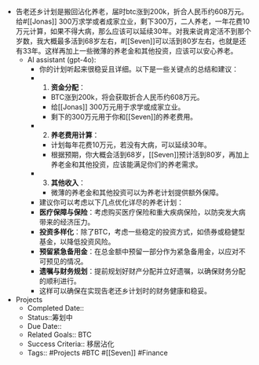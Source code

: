 - 告老还乡计划是搬回沾化养老，届时btc涨到200k，折合人民币约608万元。给#[[Jonas]] 300万求学或者成家立业，剩下300万，二人养老，一年花费10万元计算，如果不得大病，那么应该可以延续30年。对我来说肯定活不到那个岁数，我大概最多活到68岁左右，#[[Seven]]可以活到80岁左右，也就是还有33年。这样再加上一些微薄的养老金和其他投资，应该可以安心养老。
    - AI assistant (gpt-4o): 
        - 你的计划听起来很稳妥且详细。以下是一些关键点的总结和建议：
        - 1. **资金分配**：
            - BTC涨到200k，将会获取折合人民币约608万元。
            - 给[[Jonas]] 300万元用于求学或成家立业。
            - 剩下的300万元用于你和[[Seven]]的养老费用。
        - 2. **养老费用计算**：
            - 计划每年花费10万元，若没有大病，可以延续30年。
            - 根据预期，你大概会活到68岁，[[Seven]]预计活到80岁，再加上养老金和其他投资，应该能满足你们的养老需求。
        - 3. **其他收入**：
            - 微薄的养老金和其他投资可以为养老计划提供额外保障。
        - 建议你可以考虑以下几点优化详尽的养老计划：
        - **医疗保障与保险**：考虑购买医疗保险和重大疾病保险，以防突发大病带来的经济压力。
        - **投资多样化**：除了BTC，考虑一些稳定的投资方式，如债券或稳健型基金，以降低投资风险。
        - **预留紧急备用金**：在总金额中预留一部分作为紧急备用金，以应对不可预见的情况。
        - **遗嘱与财务规划**：提前规划好财产分配并立好遗嘱，以确保财务分配的顺利进行。
        - 这样可以确保在实现告老还乡计划时的财务健康和稳妥。
- Projects
    - Completed Date:: 
    - Status::筹划中
    - Due Date:: 
    - Related Goals:: BTC
    - Success Criteria:: 移居沾化
    - Tags:: #Projects  #BTC #[[Seven]] #Finance
